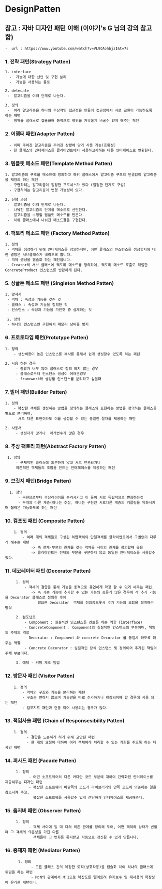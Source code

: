 # DesignPatten

## 참고 : 자바 디자인 패턴 이해 (이야기's G 님의 강의 참고 함)

    -  url : https://www.youtube.com/watch?v=VL9OAohbjzI&t=7s

### 1. 전략 패턴(Strategy Patten)

    1. interface
      -  기능에 대한 선언 및 구현 분리
      -  기능을 사용하는 통로

    2. delecate
     -  알고리즘을 여러 단계로 나눈다.
     
    3. 정의
     -  여러 알고리즘을 하나의 추상적인 접근점을 만들어 접근점에서 서로 교환이 가능하도록 하는 패턴
     -  행위를 클래스로 캡슐화해 동적으로 행위를 자유롭게 바꿀수 있게 해주는 패턴


### 2. 어뎁터 패턴(Adapter Patten)

      - 이미 주어진 알고리즘을 주어진 상황에 맞게 사용 가능(호환성)
      - 한 클래스의 인터페이스를 클라이언트에서 사용하고자하는 다른 인터페이스로 변환한다.

### 3. 템플릿 메소드 패턴(Template Method Patten)

    1. 알고리즘의 구조를 메소드에 정의하고 하위 클래스에서 알고리즘 구조의 변경없이 알고리즘을 재정의 하는 패턴
      - 구현하려는 알고리즘이 일정한 프로세스가 있다 (일정한 단계로 구성)
      - 구현하려는 알고리즘이 변경 가능성이 있다.

    2. 진행 과정
     -  알고리즘을 여러 단계로 나눈다.
     -  나눠진 알고리즘의 단계를 메소드로 선언한다.
     -  알고리즘을 수행할 템플릿 메소드를 만든다.
     -  하위 클래스에서 나눠진 메소드들을 구현한다.
     
### 4. 팩토리 메소드 패턴 (Factory Method Patton)

    1. 정의
     - 객체를 생성하기 위해 인터페이스를 정의하지만, 어떤 클래스의 인스턴스를 생성할지에 대한 결정은 서브클래스가 내리도록 합니다.
     - 객체 생성을 캡슐화 하는 패턴입니다.
     - Creator의 서브 클래스에 팩토리 메소드를 정의하여, 팩토리 메소드 호출로 적절한 ConcreteProduct 인스턴스를 반환하게 된다.
     
### 5. 싱글톤 메소드 패턴 (Singleton Method Patten)

    1. 앞서서
     - 객체 : 속성과 기능을 갖춘 것
     - 클래스 : 속성과 기능을 정의한 것
     - 인스턴스 : 속성과 기능을 가진것 중 실제하는 것
     
     2. 정의
     - 하나의 인스턴스만 구현해서 메모리 낭비를 방지
     
 ### 6. 프로토타입 패턴(Prototype Patten)

    1. 정의
        - 생산비용이 높은 인스턴스를 복사를 통해서 쉽게 생성할수 있도록 하는 패턴
        
    2. 사용 하는 경우
         - 종류가 너무 많아 클래스로 정의 되지 않는 경우
         - 클래스로부터 인스턴스 생성이 어러운경우
         - framework와 생성할 인스턴스를 분리하고 싶을때
         
         
### 7. 빌더 패턴(Builder Patten)
         
    1. 정의
        - 복잡한 객체를 생성하는 방법을 정의하는 클래스와 표현하는 방법을 정의하는 클래스를 별도로 분리하여, 
          서로 다른 표현이라도 이를 생성할 수 있는 동일한 절차를 제공하는 패턴
        
    2. 사용처
         - 생성자가 많거나  매개변수가 많은 경우
         
### 8. 추상 팩토리 패턴(Abstract Factory Patten)
          
     1. 정의
         - 구체적인 클래스에 의존하지 않고 서로 연관되거나 
         의존적인 객체들의 조합을 만드는 인터페이스를 제공하는 패턴
             
### 9. 브릿지 패턴(Bridge Patten)
           
      1. 정의
          - 구현으로부터 추상레이어를 분리시키고 이 둘이 서로 독립적으로 변화하는것
          - 두개의 다른 계층(하나는 추상, 하나는 구현인 서로다른 계층의 커플링을 약화시키며 협력은 가능하도록 하는 패턴
          
### 10. 컴포짓 패턴 (Composite Patten)
             
        1. 정의
            - 여러 개의 객체들로 구성된 복합객체와 단일객체를 클라이언트에서 구별없이 다루게 해주는 패턴
                -> 즉 전체-부분의 관계를 갖는 객체들 사이의 관계를 정의할때 유용
                -> 클라이언트는 전체와 부분을 구분하지 않고 동일한 인터페이스를 사용할수 있다. 
  
### 11. 데코레이터 패턴 (Decorator Patten)
              
         1. 정의
             - 객체의 결합을 통해 기능을 동적으로 유연하게 확장 할 수 있게 해주는 패턴.
                -> 즉 기본 기능에 추가할 수 있는 기능의 종류가 많은 경우에 각 추가 기능을 Decorator 클래스로 정의한 후에
                   필요한 Decorater  객체를 정의함으롯서 추가 기능의 조합을 설계하는 방식 
                   
         2. 컴포넌트
             - Component : 실질적인 인스턴스를 컨트롤 하는 역할 (interface)
             - ConcreteComponent : Component의 실질적인 인스턴스의 부분이며, 책임의 주체의 역할
             - Decorator : Component 와 concrete Decorator 를 동일시 하도록 해주는 역할
             - Concrete Decorator : 실질적인 장식 인스턴스 및 정의이며 추가된 책임의 주체 부분이다.
             
         3. 예제 - 커피 제조 방법   
         
### 12. 방문자 패턴 (Visitor Patten)
        
        1. 정의
            - 객체의 구조와 기능을 분리하는 패턴
            - 구조는 변하지 않으며 기능만을 따로 추가하거나 확장되어야 할 경우에 사용 되는 패턴
            - 컴포지트 패턴과 연동 되어 사용되는 경우가 많다.
             
### 13. 책임사슬 패턴 (Chain of Responsesibility Patten)    
  
        1. 정의
              - 결합을 느슨하게 하기 위해 고안된 패턴
              - 한 개의 요청에 대하여 여러 객체에게 처리할 수 있는 기회를 주도록 하는 디자인 패턴
              
 ### 14. 퍼사드 패턴 (Facade Patten)
   
         1. 정의
               - 어떤 소프트웨어의 다른 커다란 코드 부분에 대하여 간략화된 인터페이스를 제공해주는 디자인 패턴
               - 복잡한 소프트웨어 바깥쪽의 코드가 라이브러리의 안쪽 코드에 의존하는 일을 감소시켜 주고, 
                 복잡한 소프트웨를 사용할수 있게 간단하게 인터페이스를 제공해준다.

### 15. 옵저버 패턴 (Observer Patten)
   
         1. 정의
               - 객체 사이에 일 대 다의 의존 관계를 정의해 두어, 어떤 객체의 상태가 변할 떄 그 객체의 의존성을 가진 다른
                 객체들이 그 변화를 통지받고 자동으로 갱신될 수 있게 만듭니다.
                 
### 16. 중재자 패턴 (Mediator Patten)
    
          1. 정의
                - 모든 클래스 간의 복잡한 로직(상호작용)을 캡슐화 하여 하나의 클래스에 위임을 하는 패턴
                - M:N의 관계에서 M:1으로 복잡도를 떨어트려 유지보수 및 재사용의 확장성에 유리한 패턴이다.